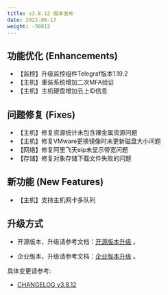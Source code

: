 ```yaml
---
title: v3.8.12 版本发布
date: 2022-06-17
weight: -30812
---
```



## 功能优化 (Enhancements)

- 【监控】升级监控组件Telegraf版本1.19.2
- 【主机】重装系统增加二次MFA验证
- 【主机】主机硬盘增加云上ID信息

## 问题修复 (Fixes)

- 【主机】修复资源统计未包含裸金属资源问题
- 【主机】修复VMware更换镜像时未更新磁盘大小问题
- 【网络】修复阿里飞天eip未显示带宽问题
- 【存储】修复对象存储下载文件失败的问题

## 新功能 (New Features)

- 【主机】支持主机网卡多队列

## 升级方式

- 开源版本，升级请参考文档：[开源版本升级](https://www.cloudpods.org/zh/docs/setup/upgrade/) 。

- 企业版本，升级请参考文档：[企业版本升级](https://docs.yunion.cn/zh/docs/quick/upgrade/) 。

具体变更请参考:

- [CHANGELOG v3.8.12](https://www.cloudpods.org/zh/docs/development/changelog/release-3.8/3-8-12/)

